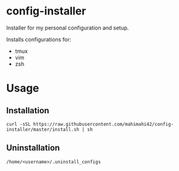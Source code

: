 config-installer
================

Installer for my personal configuration and setup.

Installs configurations for:
- tmux
- vim
- zsh

# Usage

## Installation

```shell
curl -sSL https://raw.githubusercontent.com/mahimahi42/config-installer/master/install.sh | sh
```

## Uninstallation

```shell
/home/<username>/.uninstall_configs
```
